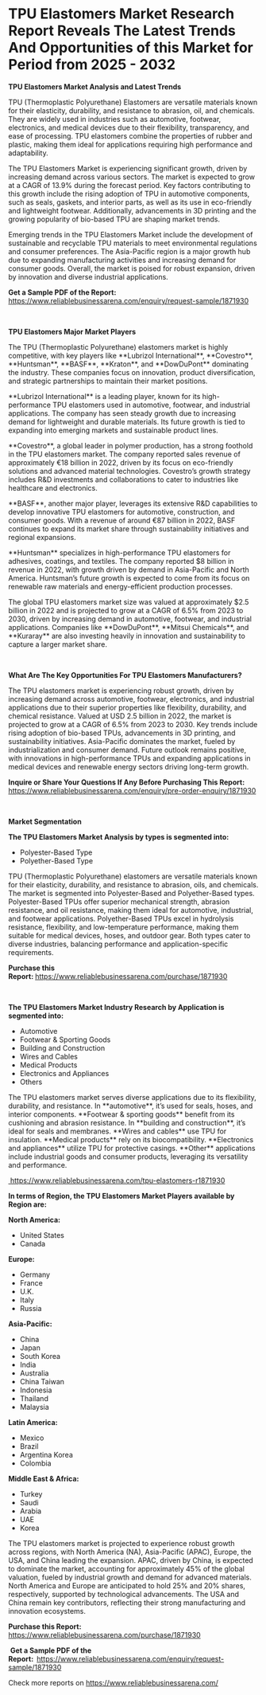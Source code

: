 <p><h1>TPU Elastomers Market Research Report Reveals The Latest Trends And Opportunities of this Market for Period from 2025 - 2032</h1></p><p><strong>TPU Elastomers Market Analysis and Latest Trends</strong></p>
<p><p>TPU (Thermoplastic Polyurethane) Elastomers are versatile materials known for their elasticity, durability, and resistance to abrasion, oil, and chemicals. They are widely used in industries such as automotive, footwear, electronics, and medical devices due to their flexibility, transparency, and ease of processing. TPU elastomers combine the properties of rubber and plastic, making them ideal for applications requiring high performance and adaptability.</p><p>The TPU Elastomers Market is experiencing significant growth, driven by increasing demand across various sectors. The market is expected to grow at a CAGR of 13.9% during the forecast period. Key factors contributing to this growth include the rising adoption of TPU in automotive components, such as seals, gaskets, and interior parts, as well as its use in eco-friendly and lightweight footwear. Additionally, advancements in 3D printing and the growing popularity of bio-based TPU are shaping market trends.</p><p>Emerging trends in the TPU Elastomers Market include the development of sustainable and recyclable TPU materials to meet environmental regulations and consumer preferences. The Asia-Pacific region is a major growth hub due to expanding manufacturing activities and increasing demand for consumer goods. Overall, the market is poised for robust expansion, driven by innovation and diverse industrial applications.</p></p>
<p><strong>Get a Sample PDF of the Report:&nbsp;</strong> <a href="https://www.reliablebusinessarena.com/enquiry/request-sample/1871930?utm_campaign=1892&utm_medium=2&utm_source=Github&utm_content=ia&utm_term=25012025&utm_id=tpu-elastomers">https://www.reliablebusinessarena.com/enquiry/request-sample/1871930</a></p>
<p>&nbsp;</p>
<p><strong>TPU Elastomers Major Market Players</strong></p>
<p><p>The TPU (Thermoplastic Polyurethane) elastomers market is highly competitive, with key players like **Lubrizol International**, **Covestro**, **Huntsman**, **BASF**, **Kraton**, and **DowDuPont** dominating the industry. These companies focus on innovation, product diversification, and strategic partnerships to maintain their market positions.</p><p>**Lubrizol International** is a leading player, known for its high-performance TPU elastomers used in automotive, footwear, and industrial applications. The company has seen steady growth due to increasing demand for lightweight and durable materials. Its future growth is tied to expanding into emerging markets and sustainable product lines.</p><p>**Covestro**, a global leader in polymer production, has a strong foothold in the TPU elastomers market. The company reported sales revenue of approximately €18 billion in 2022, driven by its focus on eco-friendly solutions and advanced material technologies. Covestro’s growth strategy includes R&D investments and collaborations to cater to industries like healthcare and electronics.</p><p>**BASF**, another major player, leverages its extensive R&D capabilities to develop innovative TPU elastomers for automotive, construction, and consumer goods. With a revenue of around €87 billion in 2022, BASF continues to expand its market share through sustainability initiatives and regional expansions.</p><p>**Huntsman** specializes in high-performance TPU elastomers for adhesives, coatings, and textiles. The company reported $8 billion in revenue in 2022, with growth driven by demand in Asia-Pacific and North America. Huntsman’s future growth is expected to come from its focus on renewable raw materials and energy-efficient production processes.</p><p>The global TPU elastomers market size was valued at approximately $2.5 billion in 2022 and is projected to grow at a CAGR of 6.5% from 2023 to 2030, driven by increasing demand in automotive, footwear, and industrial applications. Companies like **DowDuPont**, **Mitsui Chemicals**, and **Kuraray** are also investing heavily in innovation and sustainability to capture a larger market share.</p></p>
<p>&nbsp;</p>
<p><strong>What Are The Key Opportunities For TPU Elastomers Manufacturers?</strong></p>
<p><p>The TPU elastomers market is experiencing robust growth, driven by increasing demand across automotive, footwear, electronics, and industrial applications due to their superior properties like flexibility, durability, and chemical resistance. Valued at USD 2.5 billion in 2022, the market is projected to grow at a CAGR of 6.5% from 2023 to 2030. Key trends include rising adoption of bio-based TPUs, advancements in 3D printing, and sustainability initiatives. Asia-Pacific dominates the market, fueled by industrialization and consumer demand. Future outlook remains positive, with innovations in high-performance TPUs and expanding applications in medical devices and renewable energy sectors driving long-term growth.</p></p>
<p><strong>Inquire or Share Your Questions If Any Before Purchasing This Report:</strong> <a href="https://www.reliablebusinessarena.com/enquiry/pre-order-enquiry/1871930?utm_campaign=1892&utm_medium=2&utm_source=Github&utm_content=ia&utm_term=25012025&utm_id=tpu-elastomers">https://www.reliablebusinessarena.com/enquiry/pre-order-enquiry/1871930</a></p>
<p>&nbsp;</p>
<p><strong>Market Segmentation</strong></p>
<p><strong>The TPU Elastomers Market Analysis by types is segmented into:</strong></p>
<p><ul><li>Polyester-Based Type</li><li>Polyether-Based Type</li></ul></p>
<p><p>TPU (Thermoplastic Polyurethane) elastomers are versatile materials known for their elasticity, durability, and resistance to abrasion, oils, and chemicals. The market is segmented into Polyester-Based and Polyether-Based types. Polyester-Based TPUs offer superior mechanical strength, abrasion resistance, and oil resistance, making them ideal for automotive, industrial, and footwear applications. Polyether-Based TPUs excel in hydrolysis resistance, flexibility, and low-temperature performance, making them suitable for medical devices, hoses, and outdoor gear. Both types cater to diverse industries, balancing performance and application-specific requirements.</p></p>
<p><strong>Purchase this Report:&nbsp;</strong><a href="https://www.reliablebusinessarena.com/purchase/1871930?utm_campaign=1892&utm_medium=2&utm_source=Github&utm_content=ia&utm_term=25012025&utm_id=tpu-elastomers">https://www.reliablebusinessarena.com/purchase/1871930</a></p>
<p>&nbsp;</p>
<p><strong>The TPU Elastomers Market Industry Research by Application is segmented into:</strong></p>
<p><ul><li>Automotive</li><li>Footwear & Sporting Goods</li><li>Building and Construction</li><li>Wires and Cables</li><li>Medical Products</li><li>Electronics and Appliances</li><li>Others</li></ul></p>
<p><p>The TPU elastomers market serves diverse applications due to its flexibility, durability, and resistance. In **automotive**, it’s used for seals, hoses, and interior components. **Footwear & sporting goods** benefit from its cushioning and abrasion resistance. In **building and construction**, it’s ideal for seals and membranes. **Wires and cables** use TPU for insulation. **Medical products** rely on its biocompatibility. **Electronics and appliances** utilize TPU for protective casings. **Other** applications include industrial goods and consumer products, leveraging its versatility and performance.</p></p>
<p><a href="https://www.reliablebusinessarena.com/tpu-elastomers-r1871930?utm_campaign=1892&utm_medium=2&utm_source=Github&utm_content=ia&utm_term=25012025&utm_id=tpu-elastomers">&nbsp;https://www.reliablebusinessarena.com/tpu-elastomers-r1871930</a></p>
<p><strong>In terms of Region, the TPU Elastomers Market Players available by Region are:</strong></p>
<p>
    <p> <strong> North America: </strong>
        <ul>
            <li>United States</li>
            <li>Canada</li>
        </ul>
        </p> 
    <p> <strong> Europe: </strong>
        <ul>
            <li>Germany</li>
            <li>France</li>
            <li>U.K.</li>
            <li>Italy</li>
            <li>Russia</li>
        </ul>
        </p> 
    <p> <strong> Asia-Pacific: </strong>
        <ul>
            <li>China</li>
            <li>Japan</li>
            <li>South Korea</li>
            <li>India</li>
            <li>Australia</li>
            <li>China Taiwan</li>
            <li>Indonesia</li>
            <li>Thailand</li>
            <li>Malaysia</li>
        </ul>
        </p> 
    <p> <strong> Latin America: </strong>
        <ul>
            <li>Mexico</li>
            <li>Brazil</li>
            <li>Argentina Korea</li>
            <li>Colombia</li>
        </ul>
        </p> 
    <p> <strong> Middle East & Africa: </strong>
        <ul>
            <li>Turkey</li>
            <li>Saudi</li>
            <li>Arabia</li>
            <li>UAE</li>
            <li>Korea</li>
        </ul>
    </p>
    </p>
<p><p>The TPU elastomers market is projected to experience robust growth across regions, with North America (NA), Asia-Pacific (APAC), Europe, the USA, and China leading the expansion. APAC, driven by China, is expected to dominate the market, accounting for approximately 45% of the global valuation, fueled by industrial growth and demand for advanced materials. North America and Europe are anticipated to hold 25% and 20% shares, respectively, supported by technological advancements. The USA and China remain key contributors, reflecting their strong manufacturing and innovation ecosystems.</p></p>
<p><strong>Purchase this Report: </strong><a href="https://www.reliablebusinessarena.com/purchase/1871930?utm_campaign=1892&utm_medium=2&utm_source=Github&utm_content=ia&utm_term=25012025&utm_id=tpu-elastomers">https://www.reliablebusinessarena.com/purchase/1871930</a></p>
<p>&nbsp;<strong>Get a Sample PDF of the Report:&nbsp;&nbsp;</strong><a href="https://www.reliablebusinessarena.com/enquiry/request-sample/1871930?utm_campaign=1892&utm_medium=2&utm_source=Github&utm_content=ia&utm_term=25012025&utm_id=tpu-elastomers">https://www.reliablebusinessarena.com/enquiry/request-sample/1871930</a></p>
<p><strong></strong></p>
<p>Check more reports on <a href="https://www.reliablebusinessarena.com/?utm_campaign=1892&utm_medium=2&utm_source=Github&utm_content=ia&utm_term=25012025&utm_id=tpu-elastomers">https://www.reliablebusinessarena.com/</a></p>